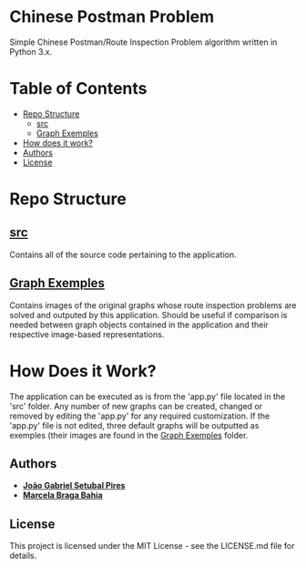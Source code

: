 # Chinese Postman Problem

Simple Chinese Postman/Route Inspection Problem algorithm written in Python 3.x.

# Table of Contents
* [Repo Structure](https://github.com/jgspires/restaurant-prototype#repo-structure)
  * [src](https://github.com/jgspires/chinese-postman-problem#src)
  * [Graph Exemples](https://github.com/jgspires/chinese-postman-problem#graph-exemples)
* [How does it work?](https://github.com/jgspires/chinese-postman-problem#how-does-it-work)
* [Authors](https://github.com/jgspires/chinese-postman-problem#authors)
* [License](https://github.com/jgspires/chinese-postman-problem#license)

# Repo Structure

## [**src**](https://github.com/jgspires/chinese-postman-problem#license/tree/main/src)

Contains all of the source code pertaining to the application.

## [**Graph Exemples**](https://github.com/jgspires/chinese-postman-problem#license/tree/main/Graph%20Exemples)

Contains images of the original graphs whose route inspection problems are solved and outputed by this application. Should be useful if comparison is needed between graph objects contained in the application and their respective image-based representations.

# How Does it Work?

The application can be executed as is from the 'app.py' file located in the 'src' folder. Any number of new graphs can be created, changed or removed by editing the 'app.py' for any required customization. If the 'app.py' file is not edited, three default graphs will be outputted as exemples (their images are found in the [Graph Exemples](https://github.com/jgspires/chinese-postman-problem#license/tree/main/Graph%20Exemples) folder.

## Authors

* [**João Gabriel Setubal Pires**](https://github.com/jgspires)
* [**Marcela Braga Bahia**](https://github.com/mrssolarisdev)

## License

This project is licensed under the MIT License - see the LICENSE.md file for details.

